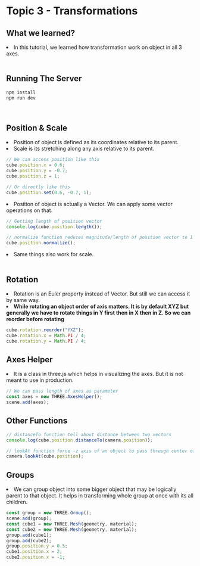 # Topic 3 - Transformations

## What we learned?

<li>In this tutorial, we learned how transformation work on object in all 3 axes.</li>

<br />

## Running The Server

```cmd
npm install
npm run dev
```

<br />

## Position & Scale

<li>Position of object is defined as its coordinates relative to its parent.</li>
<li>Scale is its stretching along any axis relative to its parent.</li>

```js
// We can access position like this
cube.position.x = 0.6;
cube.position.y = -0.7;
cube.position.z = 1;

// Or directly like this
cube.position.set(0.6, -0.7, 1);
```

<li>Position of object is actually a Vector. We can apply some vector operations on that.</li>

```js
// Getting length of position vector
console.log(cube.position.length());

// normalize function reduces magnitude/length of position vector to 1 without changing direction
cube.position.normalize();
```

<li>Same things also work for scale.</li>

<br />

## Rotation

<li>Rotation is an Euler property instead of Vector. But still we can access it by same way.</li>
<li><b>While rotating an object order of axis matters. It is by default XYZ but generally we have to rotate things in Y first then in X then in Z. So we can reorder before rotating</b></li>

```js
cube.rotation.reorder("YXZ");
cube.rotation.x = Math.PI / 4;
cube.rotation.y = Math.PI / 4;
```

## Axes Helper
<li>It is a class in three.js which helps in visualizing the axes. But it is not meant to use in production.</li>

```js
// We can pass length of axes as parameter
const axes = new THREE.AxesHelper();
scene.add(axes);
```

## Other Functions
```js
// distanceTo function tell about distance between two vectors
console.log(cube.position.distanceTo(camera.position));

// lookAt function force -z axis of an object to pass through center of another object. It helps in forcing camera to look at specific object
camera.lookAt(cube.position);
```

## Groups
<li>We can group object into some bigger object that may be logically parent to that object. It helps in transforming whole group at once with its all children.</li>

```js
const group = new THREE.Group();
scene.add(group);
const cube1 = new THREE.Mesh(geometry, material);
const cube2 = new THREE.Mesh(geometry, material);
group.add(cube1);
group.add(cube2);
group.position.y = 0.5;
cube1.position.x = 2;
cube2.position.x = -1;
```
